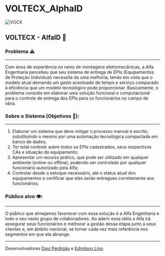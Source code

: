 # VOLTECX_AlphaID
![VOCX](https://user-images.githubusercontent.com/68405831/115785440-d7beea80-a395-11eb-8b18-36515925154e.png)
## VOLTECX - AlfaID :rocket:

### Problema ⚠️
***
  Com anos de experiência no ramo de montagens eletromecânicas, a Alfa Engenharia percebeu que seu sistema de entrega de EPIs (Equipamentos de Proteção Individual) necessita de uma melhoria, tendo em vista que o modelo atual demanda um gasto acentuado de tempo e serviço comparado à eficiência que um modelo tecnológico pode proporcionar. Basicamente, o problema consiste em elaborar uma solução funcional e computacional para o controle de entrega dos EPIs para os funcionários no campo de obra.
  
### Sobre o Sistema (Objetivos 🎯): 
***
 1) Elaborar um sistema que deve mitigar o processo manual e escrito, substituindo o mesmo por uma automação tecnológica compactada em banco de dados; 
 2) Ter total controle sobre todos os EPIs cadastrados, seus respectivos CAs e situação do equipamento;
 4) Apresentar um recurso prático, que pode ser utilizado em qualquer ambiente (online ou offline), podendo ser controlado por qualquer funcionário autorizado pela Alfa; 
 5) Controlar desde o estoque necessário, até o status atual dos equipamentos e certificar que eles serão entregues corretamente aos funcionários.
   
### Público alvo 👁️:
***
   O público que almejamos favorecer com essa solução é a Alfa Engenharia e todo o seu vasto grupo de colaboradores. Ao aderir essa idéia a Alfa irá assegurar seus funcionários e melhorar a gestão dessa etapa junto a seus clientes e, em âmbito nacional, se tornar cada vez mais referência nos segmentos em que ela abrange.

***

Desenvolvedores
[Davi Perdigão](https://github.com/Davi-Perdigao) e
[Edmilson Lino](https://github.com/WarLore).
